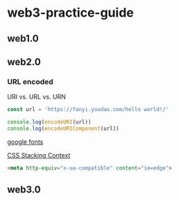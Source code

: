 # web3-practice-guide

## web1.0

## web2.0

### URL encoded

URI vs. URL vs. URN

```js
const url = 'https://fanyi.youdao.com/hello world!/'

console.log(encodeURI(url))
console.log(encodeURIComponent(url))

```

[google fonts](https://www.googlefonts.cn/)

[CSS Stacking Context](https://developer.mozilla.org/en-US/docs/Web/CSS/CSS_positioned_layout/Understanding_z-index/Stacking_context)

```html
<meta http-equiv="x-ua-compatible" content="ie=edge">

```

## web3.0
